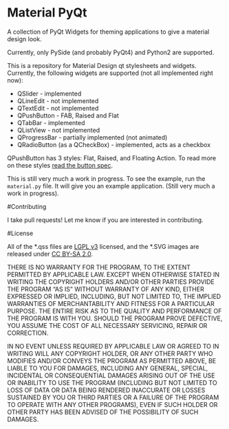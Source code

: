 # Material PyQt
A collection of PyQt Widgets for theming applications to give a material design look.

Currently, only PySide (and probably PyQt4) and Python2 are supported.

This is a repository for Material Design qt stylesheets and widgets. Currently, the following widgets are supported (not all implemented right now):

- QSlider - implemented
- QLineEdit - not implemented
- QTextEdit - not implemented
- QPushButton - FAB, Raised and Flat
- QTabBar - implemented
- QListView - not implemented
- QProgressBar - partially implemented (not animated)
- QRadioButton (as a QCheckBox) - implemented, acts as a checkbox

QPushButton has 3 styles: Flat, Raised, and Floating Action. To read more on these styles [read the button spec](http://www.google.com/design/spec/components/buttons.html).

This is still very much a work in progress. To see the example, run the `material.py` file. It will give you an example application. (Still very much a work in progress).

#Contributing

I take pull requests! Let me know if you are interested in contributing.

#License

All of the *.qss files are [LGPL v3](https://www.gnu.org/licenses/lgpl.txt) licensed, and the *.SVG images are released under [CC BY-SA 2.0](https://creativecommons.org/licenses/by-sa/2.0/).

THERE IS NO WARRANTY FOR THE PROGRAM, TO THE EXTENT PERMITTED BY APPLICABLE LAW. EXCEPT WHEN OTHERWISE STATED IN WRITING THE COPYRIGHT HOLDERS AND/OR OTHER PARTIES PROVIDE THE PROGRAM “AS IS” WITHOUT WARRANTY OF ANY KIND, EITHER EXPRESSED OR IMPLIED, INCLUDING, BUT NOT LIMITED TO, THE IMPLIED WARRANTIES OF MERCHANTABILITY AND FITNESS FOR A PARTICULAR PURPOSE. THE ENTIRE RISK AS TO THE QUALITY AND PERFORMANCE OF THE PROGRAM IS WITH YOU. SHOULD THE PROGRAM PROVE DEFECTIVE, YOU ASSUME THE COST OF ALL NECESSARY SERVICING, REPAIR OR CORRECTION.

IN NO EVENT UNLESS REQUIRED BY APPLICABLE LAW OR AGREED TO IN WRITING WILL ANY COPYRIGHT HOLDER, OR ANY OTHER PARTY WHO MODIFIES AND/OR CONVEYS THE PROGRAM AS PERMITTED ABOVE, BE LIABLE TO YOU FOR DAMAGES, INCLUDING ANY GENERAL, SPECIAL, INCIDENTAL OR CONSEQUENTIAL DAMAGES ARISING OUT OF THE USE OR INABILITY TO USE THE PROGRAM (INCLUDING BUT NOT LIMITED TO LOSS OF DATA OR DATA BEING RENDERED INACCURATE OR LOSSES SUSTAINED BY YOU OR THIRD PARTIES OR A FAILURE OF THE PROGRAM TO OPERATE WITH ANY OTHER PROGRAMS), EVEN IF SUCH HOLDER OR OTHER PARTY HAS BEEN ADVISED OF THE POSSIBILITY OF SUCH DAMAGES.
